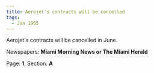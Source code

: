 ```yaml
---  
title: Aerojet's contracts will be cancelled  
tags:  
  - Jan 1965  
---  
```

  
Aerojet's contracts will be cancelled in June.  
  
Newspapers: **Miami Morning News or The Miami Herald**  
  
Page: **1**, Section: **A** 
